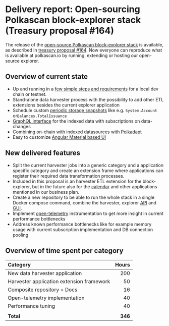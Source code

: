 # Delivery report: Open-sourcing Polkascan block-explorer stack (Treasury proposal #164)

The release of the [open-source Polkascan block-explorer stack](https://github.com/polkascan/explorer/releases/tag/v1.0) is available, as described in [treasury proposal #164](https://kusama.polkassembly.io/treasury/164). Now everyone can reproduce what is available at polkascan.io by running, extending or hosting our open-source explorer.

## Overview of current state

* Up and running in a [few simple steps and requirements](https://github.com/polkascan/explorer#installation)  for a local dev chain or testnet. 
* Stand-alone data harvester process with the possibility to add other ETL extensions besides the current explorer application
* Schedule custom [periodic storage snapshots](https://github.com/polkascan/explorer#storage-cron) like e.g. `System.Account` or`Balances.TotalIssuance`
* [GraphQL interface](https://github.com/polkascan/explorer-api) for the indexed data with subscriptions on data-changes
* Combining on-chain with indexed datasources with [Polkadapt](https://github.com/polkascan/polkadapt) 
* Easy to customize [Angular Material based UI](https://github.com/polkascan/explorer-ui) 

## New delivered features

* Split the current harvester jobs into a generic category and a application specific category and create an extension frame where applications can register their required data transformation processes. 
* Included in this proposal is an harvester ETL extension for the block-explorer, but in the future also for the [calendar](https://github.com/polkascan/calendar-ui) and other applications mentioned in our business plan.
* Create a new repository to be able to run the whole stack in a single Docker compose command, combine the harvester, explorer [API](https://github.com/polkascan/explorer-api) and [GUI](https://github.com/polkascan/explorer-ui). 
* Implement [open-telemetry](https://opentelemetry.io/) instrumentation to get more insight in current performance bottlenecks 
* Address known performance bottlenecks like for example memory usage with current subscription implementation and DB connection pooling 

## Overview of time spent per category

| Category               | Hours  |
|:---------------------- | ---------:|
| New data harvester application       |          200 | 
| Harvester application extension framework            |         50 | 
| Composite repository + Docs             |         16 |
| Open-telemetry implementation             |         40 |
| Performance tuning             |         40 | 
|                        |  |
| **Total**                  |         **346** |

